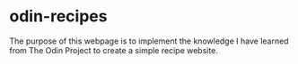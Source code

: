 # odin-recipes
The purpose of this webpage is to implement the knowledge I have learned from The Odin Project to create a simple recipe website.